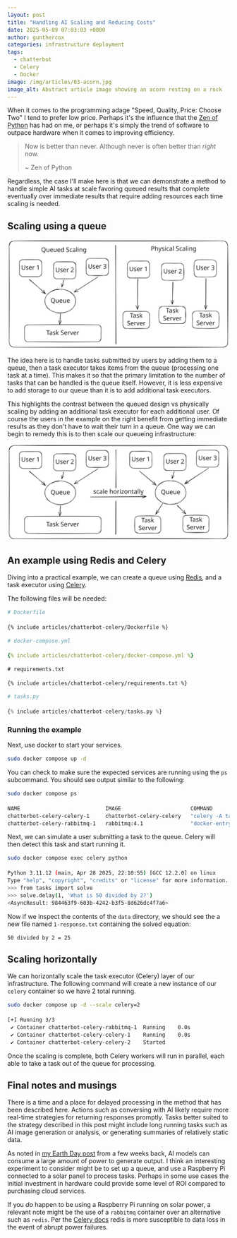 ```yaml
---
layout: post
title: "Handling AI Scaling and Reducing Costs"
date: 2025-05-09 07:03:03 +0000
author: gunthercox
categories: infrastructure deployment
tags:
  - chatterbot
  - Celery
  - Docker
image: /img/articles/03-acorn.jpg
image_alt: Abstract article image showing an acorn resting on a rock
---
```


When it comes to the programming adage "Speed, Quality, Price: Choose Two" I tend to prefer low price. Perhaps it's the influence that the [Zen of Python](https://peps.python.org/pep-0020/) has had on me, or perhaps it's simply the trend of software to outpace hardware when it comes to improving efficiency.

> Now is better than never.
> Although never is often better than *right* now.
> 
> ~ Zen of Python

Regardless, the case I'll make here is that we can demonstrate a method to handle simple AI tasks at scale favoring queued results that complete eventually over immediate results that require adding resources each time scaling is needed.

## Scaling using a queue

![Scaling using a queue](/img/diagrams/scaling-using-a-queue.svg)

The idea here is to handle tasks submitted by users by adding them to a queue, then a task executor takes items from the queue (processing one task at a time). This makes it so that the primary limitation to the number of tasks that can be handled is the queue itself. However, it is less expensive to add storage to our queue than it is to add additional task executors.

This highlights the contrast between the queued design vs physically scaling by adding an additional task executor for each additional user. Of course the users in the example on the right benefit from getting immediate results as they don't have to wait their turn in a queue. One way we can begin to remedy this is to then scale our queueing infrastructure:

![Scaling horizontally](/img/diagrams/horizontal-scaling.svg)

## An example using Redis and Celery

Diving into a practical example, we can create a queue using [Redis](https://github.com/redis/redis), and a task executor using [Celery](https://docs.celeryq.dev/en/stable/).

The following files will be needed:

```dockerfile
# Dockerfile

{% include articles/chatterbot-celery/Dockerfile %}
```

```yaml
# docker-compose.yml

{% include articles/chatterbot-celery/docker-compose.yml %}
```

```
# requirements.txt

{% include articles/chatterbot-celery/requirements.txt %}
```

```python
# tasks.py

{% include articles/chatterbot-celery/tasks.py %}
```

### Running the example

Next, use docker to start your services.

```bash
sudo docker compose up -d
```

You can check to make sure the expected services are running using the `ps` subcommand. You should see output similar to the following:

```bash
sudo docker compose ps

NAME                           IMAGE                      COMMAND                  SERVICE    CREATED              STATUS              PORTS
chatterbot-celery-celery-1     chatterbot-celery-celery   "celery -A tasks wor…"   celery     7 seconds ago        Up 6 seconds        
chatterbot-celery-rabbitmq-1   rabbitmq:4.1               "docker-entrypoint.s…"   rabbitmq   About a minute ago   Up About a minute   4369/tcp, 5671/tcp, 15691-15692/tcp, 25672/tcp, 0.0.0.0:5672->5672/tcp, [::]:5672->5672/tcp
```

Next, we can simulate a user submitting a task to the queue. Celery will then detect this task and start running it.

```bash
sudo docker compose exec celery python

Python 3.11.12 (main, Apr 28 2025, 22:10:55) [GCC 12.2.0] on linux
Type "help", "copyright", "credits" or "license" for more information.
>>> from tasks import solve
>>> solve.delay(1, 'What is 50 divided by 2?')
<AsyncResult: 984463f9-603b-4242-b3f5-8d626dc4f7a6>
```

Now if we inspect the contents of the `data` directory, we should see the a new file named `1-response.txt` containing the solved equation:

```text
50 divided by 2 = 25
```

## Scaling horizontally

We can horizontally scale the task executor (Celery) layer of our infrastructure. The following command will create a new instance of our `celery` container so we have 2 total running.

```bash
sudo docker compose up -d --scale celery=2

[+] Running 3/3
 ✔ Container chatterbot-celery-rabbitmq-1  Running    0.0s 
 ✔ Container chatterbot-celery-celery-1    Running    0.0s 
 ✔ Container chatterbot-celery-celery-2    Started 
```

Once the scaling is complete, both Celery workers will run in parallel, each able to take a task out of the queue for processing.

## Final notes and musings

There is a time and a place for delayed processing in the method that has been described here. Actions such as conversing with AI likely require more real-time strategies for returning responses promptly. Tasks better suited to the strategy described in this post might include long running tasks such as AI image generation or analysis, or generating summaries of relatively static data.

As noted in [my Earth Day post](/2025/04/codecarbon/) from a few weeks back, AI models can consume a large amount of power to generate output. I think an interesting experiment to consider might be to set up a queue, and use a Raspberry Pi connected to a solar panel to process tasks. Perhaps in some use cases the initial investment in hardware could provide some level of ROI compared to purchasing cloud services.

If you _do_ happen to be using a Raspberry Pi running on solar power, a relevant note might be the use of a `rabbitmq` container over an alternative such as `redis`. Per the [Celery docs](https://docs.celeryq.dev/en/stable/getting-started/first-steps-with-celery.html#redis) redis is more susceptible to data loss in the event of abrupt power failures.
